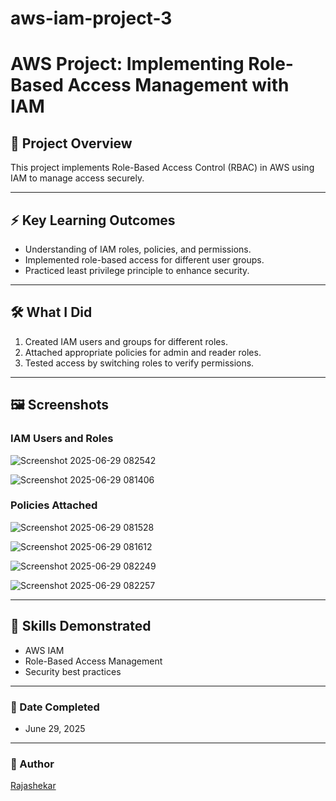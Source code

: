 # aws-iam-project-3

# AWS Project: Implementing Role-Based Access Management with IAM

## 📌 **Project Overview**
This project implements Role-Based Access Control (RBAC) in AWS using IAM to manage access securely.

---

## ⚡ **Key Learning Outcomes**
- Understanding of IAM roles, policies, and permissions.
- Implemented role-based access for different user groups.
- Practiced least privilege principle to enhance security.

---

## 🛠 **What I Did**
1. Created IAM users and groups for different roles.
2. Attached appropriate policies for admin and reader roles.
3. Tested access by switching roles to verify permissions.

---

## 🖼 **Screenshots**
### **IAM Users and Roles**
![Screenshot 2025-06-29 082542](https://github.com/user-attachments/assets/01913e83-0329-413d-aa18-fe5782fa5949)

![Screenshot 2025-06-29 081406](https://github.com/user-attachments/assets/832623dc-140c-41f8-99d8-2799c1d0f02c)


### **Policies Attached**
![Screenshot 2025-06-29 081528](https://github.com/user-attachments/assets/692897a8-75d7-4303-8e20-f326dcdf929c)

![Screenshot 2025-06-29 081612](https://github.com/user-attachments/assets/930c60f5-9af9-41c4-871f-5f8ede926ded)

![Screenshot 2025-06-29 082249](https://github.com/user-attachments/assets/69a5f2de-f15b-4815-b606-306ade0b02e6)

![Screenshot 2025-06-29 082257](https://github.com/user-attachments/assets/76dab498-c41a-4e7a-895b-bc036bc0e938)


---

## 🔗 **Skills Demonstrated**
- AWS IAM
- Role-Based Access Management
- Security best practices

---

### **📅 Date Completed**
- June 29, 2025

---

### **👤 Author**
[Rajashekar](https://github.com/b-rajshekar)
